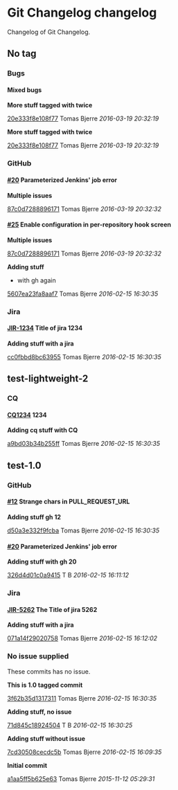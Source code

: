 # Git Changelog changelog

Changelog of Git Changelog.

## No tag
### Bugs

#### Mixed bugs


**More stuff tagged with  twice**


[20e333f8e108f77](https://github.com/tomasbjerre/git-changelog-lib/commit/20e333f8e108f77) Tomas Bjerre *2016-03-19 20:32:19*

**More stuff tagged with  twice**


[20e333f8e108f77](https://github.com/tomasbjerre/git-changelog-lib/commit/20e333f8e108f77) Tomas Bjerre *2016-03-19 20:32:19*

### GitHub
#### [#20](https://github.com/tomasbjerre/pull-request-notifier-for-bitbucket/issues/20) Parameterized Jenkins&#39; job error



**Multiple issues**


[87c0d7288896171](https://github.com/tomasbjerre/git-changelog-lib/commit/87c0d7288896171) Tomas Bjerre *2016-03-19 20:32:32*

#### [#25](https://github.com/tomasbjerre/pull-request-notifier-for-bitbucket/issues/25) Enable  configuration in per-repository hook screen



**Multiple issues**


[87c0d7288896171](https://github.com/tomasbjerre/git-changelog-lib/commit/87c0d7288896171) Tomas Bjerre *2016-03-19 20:32:32*




**Adding stuff**

 * with gh again

[5607ea23fa8aaf7](https://github.com/tomasbjerre/git-changelog-lib/commit/5607ea23fa8aaf7) Tomas Bjerre *2016-02-15 16:30:35*

### Jira
#### [JIR-1234](https://jiraserver/jira/browse/) Title of jira 1234



**Adding stuff with a jira**


[cc0fbbd8bc63955](https://github.com/tomasbjerre/git-changelog-lib/commit/cc0fbbd8bc63955) Tomas Bjerre *2016-02-15 16:30:35*

## test-lightweight-2
### CQ
#### [CQ1234](http://cq/1234) 1234



**Adding cq stuff with CQ**


[a9bd03b34b255ff](https://github.com/tomasbjerre/git-changelog-lib/commit/a9bd03b34b255ff) Tomas Bjerre *2016-02-15 16:30:35*

## test-1.0
### GitHub
#### [#12](https://github.com/tomasbjerre/pull-request-notifier-for-bitbucket/issues/12) Strange chars in PULL_REQUEST_URL



**Adding stuff  gh 12**


[d50a3e332f9fcba](https://github.com/tomasbjerre/git-changelog-lib/commit/d50a3e332f9fcba) Tomas Bjerre *2016-02-15 16:30:35*

#### [#20](https://github.com/tomasbjerre/pull-request-notifier-for-bitbucket/issues/20) Parameterized Jenkins&#39; job error



**Adding stuff with gh 20**


[326d4d01c0a9415](https://github.com/tomasbjerre/git-changelog-lib/commit/326d4d01c0a9415) T B *2016-02-15 16:11:12*

### Jira
#### [JIR-5262](https://jiraserver/jira/browse/) The Title of jira 5262



**Adding stuff with a jira**


[071a14f29020758](https://github.com/tomasbjerre/git-changelog-lib/commit/071a14f29020758) Tomas Bjerre *2016-02-15 16:12:02*

### No issue supplied


These commits has no issue.

**This is 1.0 tagged commit**


[3f62b35d1317311](https://github.com/tomasbjerre/git-changelog-lib/commit/3f62b35d1317311) Tomas Bjerre *2016-02-15 16:30:35*

**Adding stuff, no issue**


[71d845c18924504](https://github.com/tomasbjerre/git-changelog-lib/commit/71d845c18924504) T B *2016-02-15 16:30:25*

**Adding stuff without issue**


[7cd30508cecdc5b](https://github.com/tomasbjerre/git-changelog-lib/commit/7cd30508cecdc5b) Tomas Bjerre *2016-02-15 16:09:35*

**Initial commit**


[a1aa5ff5b625e63](https://github.com/tomasbjerre/git-changelog-lib/commit/a1aa5ff5b625e63) Tomas Bjerre *2015-11-12 05:29:31*